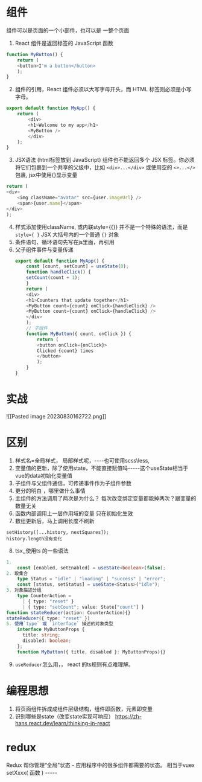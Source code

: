 # 组件
组件可以是页面的一个小部件，也可以是 一整个页面
1. React 组件是返回标签的 JavaScript 函数
```js
function MyButton() {  
	return (  
	<button>I'm a button</button>  
	);  
}
```
2. 组件的引用，React 组件必须以大写字母开头，而 HTML 标签则必须是小写字母。
```js
export default function MyApp() {  
	return (  
		<div>  
		<h1>Welcome to my app</h1>  
		<MyButton />  
		</div>  
	);  
}
```

3. JSX语法 (html标签放到 JavaScript)
	组件也不能返回多个 JSX 标签。你必须将它们包裹到一个共享的父级中，比如 `<div>...</div>` 或使用空的 `<>...</>` 包裹,
	jsx中使用{}显示变量
```js
return ( 
<div>
	<img className="avatar" src={user.imageUrl} />  
	<span>{user.name}</span>
</div>
);
```
4. 样式添加使用className,  或内联style={{}} 并不是一个特殊的语法，而是 `style={ }` JSX 大括号内的一个普通 `{}` 对象  
5. 条件语句、循环语句先写在js里面，再引用
6. 父子组件事件与变量传递
	```js
	export default function MyApp() {  
		const [count, setCount] = useState(0);  
		function handleClick() {  
		setCount(count + 1);  
		}  
		return (  
		<div>  
		<h1>Counters that update together</h1>  
		<MyButton count={count} onClick={handleClick} />  
		<MyButton count={count} onClick={handleClick} />  
		</div>  
		); 
		// 子组件
		function MyButton({ count, onClick }) {  
			return (  
			<button onClick={onClick}>  
			Clicked {count} times  
			</button>  
			);  
		}
	}
	```


# 实战
![[Pasted image 20230830162722.png]]

# 区别
1. 样式名=全局样式， 局部样式呢，----也可使用scss\less,
2. 变量值的更新，除了使用state，不能直接赋值吗-----这个useState相当于vue的data初始化变量值
3. 子组件与父组件通信，可传递事件作为子组件参数
4. 更分的明白 ，哪里做什么事情
5. 主组件的方法调用了两次是为什么？ 每次改变绑定变量都能掉两次？跟变量的数量无关
6. 函数内部调用上一层作用域的变量 只在初始化生效
7. 数组更新后，马上调用长度不刷新
```
setHistory([...history, nextSquares]);
history.length没有变化
```
8. tsx,,使用ts 的一些语法
```ts
1. 
	const [enabled, setEnabled] = useState<boolean>(false);
2. 取集合
	type Status = "idle" | "loading" | "success" | "error";  
	const [status, setStatus] = useState<Status>("idle");
3. 对象描述分组
	type CounterAction =
	  | { type: "reset" }
	  | { type: "setCount"; value: State["count"] }
function stateReducer(action: CounterAction){}
stateReducer({ type: "reset" })
5. 使用`type` 或 `interface` 描述的对象类型
	interface MyButtonProps {
	  title: string;
	  disabled: boolean;
	};
	function MyButton({ title, disabled }: MyButtonProps){}


```
9. `useReducer`怎么用，， react 的ts规则有点难理解。
# 编程思想
1. 将页面组件拆成成组件层级结构，组件即函数，元素即变量
2. 识别哪些是state（改变state实现可响应）
https://zh-hans.react.dev/learn/thinking-in-react



# redux
Redux 帮你管理“全局”状态 - 应用程序中的很多组件都需要的状态。
相当于vuex
setXxxx( 函数 ) -----